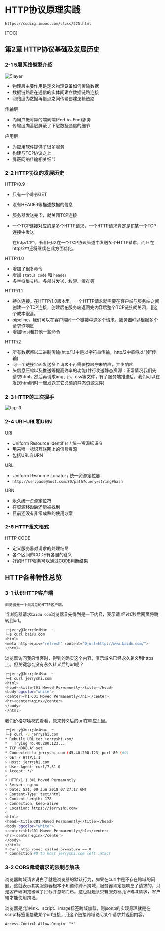 # HTTP协议原理实践

    https://coding.imooc.com/class/225.html

[TOC]

## 第2章 HTTP协议基础及发展历史

### 2-1 5层网络模型介绍

![5layer](http://cdn.jerryshi.com/note/2018/internet-5layers.png)

* 物理层主要作用是定义物理设备如何传输数据
* 数据链路层在通信的实体间建立数据链路连接
* 网络层为数据再借点之间传输创建逻辑链路

传输层

* 向用户挺可靠的端到端(End-to-End)服务
* 传输层向高层屏蔽了下层数据通信的细节

应用层

* 为应用软件提供了很多服务
* 构建与TCP协议之上
* 屏蔽网络传输相关细节

### 2-2 HTTP协议的发展历史

HTTP/0.9

* 只有一个命令GET
* 没有HEADER等描述数据的信息
* 服务器发送完毕，就关闭TCP连接
* 一个TCP连接对应的是多个HTTP请求，一个HTTP请求肯定是在某一个TCP连接中发送

    在http/1.1中，我们可以在一个TCP协议管道中发送多个HTTP请求，而且在http/2中还将继续在此方面优化。

HTTP/1.0

* 增加了很多命令
* 增加 `status code` 和 `header`
* 多字符集支持、多部分发送、权限、缓存等

HTTP/1.1

* 持久连接。在HTTP/1.0版本里，一个HTTP请求就需要在客户端与服务端之间创建一个TCP连接，创建后在服务端返回完内容后整个TCP链接就关闭，这个成本很高。
* pipeline。我们可以在客户端同一个链接中送多个请求，服务器可以根据多个请求作响应
* 增加host和其他一些命令

HTTP/2

* 所有数据都以二进制传输(http/1.1中是以字符串传输，http/2中都将以“帧”传输)
* 同一个链接里面发送多个请求不再需要按顺序来响应，异步响应
* 头信息压缩以及推送等提高效率的功能(并行发送静态资源：正常情况我们先请求html，然后再请求img、js、css等文件，有了服务端推送后，我们可以在发送html同时一起发送其它必须的静态资源文件)

### 2-3 HTTP的三次握手

![tcp-3](http://cdn.jerryshi.com/note/2018/tcp-3-handshakings.png)

### 2-4 URI-URL和URN

URI

* Uniform Resource Identifier / 统一资源标识符
* 用来唯一标识互联网上的信息资源
* 包括URL和URN

URL

* Uniform Resource Locator / 统一资源定位器
* `http://uer:pass@host.com:80/path?query=string#hash`

URN

* 永久统一资源定位符
* 在资源移动后还能被找到
* 目前还没有非常成熟的使用方案

### 2-5 HTTP报文格式

HTTP CODE

* 定义服务器对请求的处理结果
* 各个区间的CODE有各自的语义
* 好的HTTP服务可以通过CODE判断结果

## HTTP各种特性总览

### 3-1 认识HTTP客户端

    浏览器是一个最常见的HTTP客户端。

当浏览器请求`baidu.com`浏览器首先得到是一下内容，表示请 经过0秒后网页将跳转到url。

```bash
╭─jerry@JerrydeiMac  ~
╰─$ curl baidu.com
<html>
<meta http-equiv="refresh" content="0;url=http://www.baidu.com/">
</html>
```

浏览器访问我的博客时，得到的确实这个内容，表示域名已经永久转义到https上。但关键怎么没有永久转义后的url呢？

```bash
╭─jerry@JerrydeiMac  ~
╰─$ curl jerryshi.com
<html>
<head><title>301 Moved Permanently</title></head>
<body bgcolor="white">
<center><h1>301 Moved Permanently</h1></center>
<hr><center>nginx</center>
</body>
</html>
```

我们价格啰嗦模式看看，原来转义后的url在响应头里。

```bash
╭─jerry@JerrydeiMac  ~
╰─$ curl -v jerryshi.com
* Rebuilt URL to: jerryshi.com/
*   Trying 45.40.200.123...
* TCP_NODELAY set
* Connected to jerryshi.com (45.40.200.123) port 80 (#0)
> GET / HTTP/1.1
> Host: jerryshi.com
> User-Agent: curl/7.51.0
> Accept: */*
>
< HTTP/1.1 301 Moved Permanently
< Server: nginx
< Date: Sat, 09 Jun 2018 07:27:17 GMT
< Content-Type: text/html
< Content-Length: 178
< Connection: keep-alive
< Location: https://jerryshi.com/
<
<html>
<head><title>301 Moved Permanently</title></head>
<body bgcolor="white">
<center><h1>301 Moved Permanently</h1></center>
<hr><center>nginx</center>
</body>
</html>
* Curl_http_done: called premature == 0
* Connection #0 to host jerryshi.com left intact
```

### 3-2 CORS跨域请求的限制与解决

浏览器跨域请求说白了就是浏览器的默认行为，如果在curl中是不存在跨域的问题。这就表示其实服务器根本不知道你跨不跨域，服务器肯定是响应了请求的，只是客户端浏览器做了拦截并忽略而已。这也就是说只有服务器允许跨域请求，客户端才能使用跨域。

浏览器是允许link、script、image标签跨域加载，则jsonp的实现原理就是在script标签里加载某个url链接，用这个链接跨域访问某个请求并返回内容。

`Access-Control-Allow-Origin: "*"`